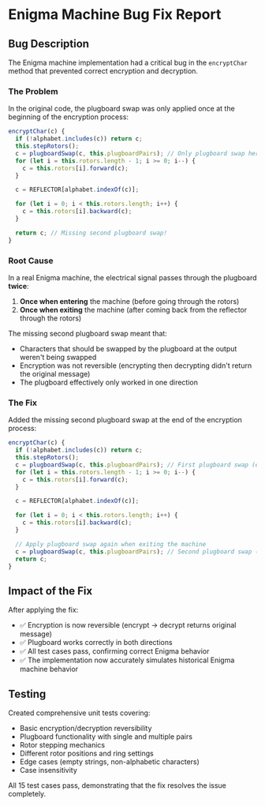 # Enigma Machine Bug Fix Report

## Bug Description

The Enigma machine implementation had a critical bug in the `encryptChar` method that prevented correct encryption and decryption.

### The Problem

In the original code, the plugboard swap was only applied once at the beginning of the encryption process:

```javascript
encryptChar(c) {
  if (!alphabet.includes(c)) return c;
  this.stepRotors();
  c = plugboardSwap(c, this.plugboardPairs); // Only plugboard swap here
  for (let i = this.rotors.length - 1; i >= 0; i--) {
    c = this.rotors[i].forward(c);
  }

  c = REFLECTOR[alphabet.indexOf(c)];

  for (let i = 0; i < this.rotors.length; i++) {
    c = this.rotors[i].backward(c);
  }

  return c; // Missing second plugboard swap!
}
```

### Root Cause

In a real Enigma machine, the electrical signal passes through the plugboard **twice**:
1. **Once when entering** the machine (before going through the rotors)
2. **Once when exiting** the machine (after coming back from the reflector through the rotors)

The missing second plugboard swap meant that:
- Characters that should be swapped by the plugboard at the output weren't being swapped
- Encryption was not reversible (encrypting then decrypting didn't return the original message)
- The plugboard effectively only worked in one direction

### The Fix

Added the missing second plugboard swap at the end of the encryption process:

```javascript
encryptChar(c) {
  if (!alphabet.includes(c)) return c;
  this.stepRotors();
  c = plugboardSwap(c, this.plugboardPairs); // First plugboard swap (entering)
  for (let i = this.rotors.length - 1; i >= 0; i--) {
    c = this.rotors[i].forward(c);
  }

  c = REFLECTOR[alphabet.indexOf(c)];

  for (let i = 0; i < this.rotors.length; i++) {
    c = this.rotors[i].backward(c);
  }

  // Apply plugboard swap again when exiting the machine
  c = plugboardSwap(c, this.plugboardPairs); // Second plugboard swap (exiting)
  return c;
}
```

## Impact of the Fix

After applying the fix:
- ✅ Encryption is now reversible (encrypt → decrypt returns original message)
- ✅ Plugboard works correctly in both directions
- ✅ All test cases pass, confirming correct Enigma behavior
- ✅ The implementation now accurately simulates historical Enigma machine behavior

## Testing

Created comprehensive unit tests covering:
- Basic encryption/decryption reversibility
- Plugboard functionality with single and multiple pairs
- Rotor stepping mechanics
- Different rotor positions and ring settings
- Edge cases (empty strings, non-alphabetic characters)
- Case insensitivity

All 15 test cases pass, demonstrating that the fix resolves the issue completely. 
